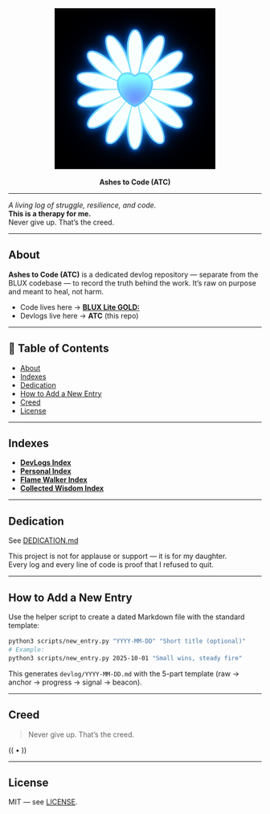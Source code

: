 <div align="center">

  <img src="assets/daisy.jpg" alt="Ashes to Code Banner" width="320" />

  <br/>

  <b>Ashes to Code (ATC)</b>

</div>

---


_A living log of struggle, resilience, and code._  
**This is a therapy for me.**  
Never give up. That’s the creed.

---

## About
**Ashes to Code (ATC)** is a dedicated devlog repository — separate from the BLUX codebase —
to record the truth behind the work. It’s raw on purpose and meant to heal, not harm.

- Code lives here → **[BLUX Lite GOLD:](https://github.com/Justadudeinspace/blux-lite)**
- Devlogs live here → **ATC** (this repo)

---

## 📑 Table of Contents
- [About](#about)
- [Indexes](#indexes)
- [Dedication](#dedication)
- [How to Add a New Entry](#how-to-add-a-new-entry)
- [Creed](#creed)
- [License](#license)

---

## Indexes
- **[DevLogs Index](devlog/README.md)**
- **[Personal Index](personal/README.md)**
- **[Flame Walker Index](flame_walker/README.md)**
- **[Collected Wisdom Index](collected_wisdom/README.md)**

---

## Dedication

See [DEDICATION.md](DEDICATION.md)  

This project is not for applause or support — it is for my daughter.  
Every log and every line of code is proof that I refused to quit.

---

## How to Add a New Entry
Use the helper script to create a dated Markdown file with the standard template:

```bash
python3 scripts/new_entry.py "YYYY-MM-DD" "Short title (optional)"
# Example:
python3 scripts/new_entry.py 2025-10-01 "Small wins, steady fire"
```

This generates `devlog/YYYY-MM-DD.md` with the 5-part template (raw → anchor → progress → signal → beacon).

---

## Creed
> Never give up. That’s the creed.

(( • ))

---

## License
MIT — see [LICENSE](LICENSE).
